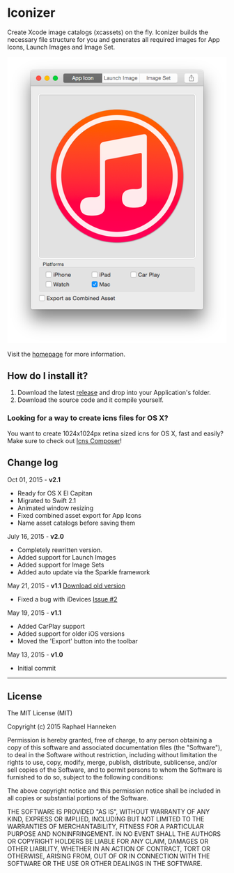 # Iconizer #
Create Xcode image catalogs (xcassets) on the fly. Iconizer builds the necessary file structure for you and generates all required images for App Icons, Launch Images and Image Set.

![Iconizer](screenshot.png)

Visit the [homepage](http://behoernchen.github.io/iconizer/index.html) for more information. 

## How do I install it? ##

1. Download the latest [release](https://github.com/behoernchen/Iconizer/releases) and drop into your Application's folder.
2. Download the source code and it compile yourself.



### Looking for a way to create icns files for OS X? ###
You want to create 1024x1024px retina sized icns for OS X, fast and easily? Make sure to check out [Icns Composer](https://github.com/behoernchen/IcnsComposer)!


## Change log ##

Oct 01, 2015 - __v2.1__
- Ready for OS X El Capitan
- Migrated to Swift 2.1
- Animated window resizing
- Fixed combined asset export for App Icons
- Name asset catalogs before saving them

July 16, 2015 - __v2.0__
- Completely rewritten version.
- Added support for Launch Images
- Added support for Image Sets
- Added auto update via the Sparkle framework

May 21, 2015 - __v1.1__ [Download old version](https://bitbucket.org/behoernchen/iconizer_v1/downloads/Iconizer.dmg)
- Fixed a bug with iDevices [Issue #2](https://github.com/behoernchen/Iconizer/issues/2)

May 19, 2015 - __v1.1__
- Added CarPlay support
- Added support for older iOS versions
- Moved the 'Export' button into the toolbar

May 13, 2015 - __v1.0__
- Initial commit


----------

## License ##

The MIT License (MIT)

Copyright (c) 2015 Raphael Hanneken

Permission is hereby granted, free of charge, to any person obtaining a copy
of this software and associated documentation files (the "Software"), to deal
in the Software without restriction, including without limitation the rights
to use, copy, modify, merge, publish, distribute, sublicense, and/or sell
copies of the Software, and to permit persons to whom the Software is
furnished to do so, subject to the following conditions:

The above copyright notice and this permission notice shall be included in
all copies or substantial portions of the Software.

THE SOFTWARE IS PROVIDED "AS IS", WITHOUT WARRANTY OF ANY KIND, EXPRESS OR
IMPLIED, INCLUDING BUT NOT LIMITED TO THE WARRANTIES OF MERCHANTABILITY,
FITNESS FOR A PARTICULAR PURPOSE AND NONINFRINGEMENT. IN NO EVENT SHALL THE
AUTHORS OR COPYRIGHT HOLDERS BE LIABLE FOR ANY CLAIM, DAMAGES OR OTHER
LIABILITY, WHETHER IN AN ACTION OF CONTRACT, TORT OR OTHERWISE, ARISING FROM,
OUT OF OR IN CONNECTION WITH THE SOFTWARE OR THE USE OR OTHER DEALINGS IN
THE SOFTWARE.
